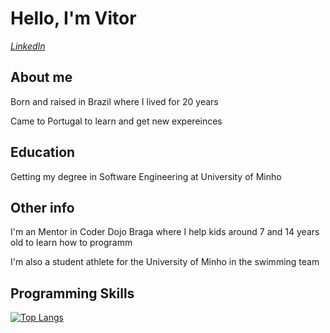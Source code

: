 # Hello, I'm Vitor

*[LinkedIn](https://www.linkedin.com/in/vitor-lelis-71361420a/)*

  ## About me
  Born and raised in Brazil where I lived for 20 years
  
  Came to Portugal to learn and get new expereinces
  
  ## Education
  Getting my degree in Software Engineering at University of Minho
  
  ## Other info
  I'm an Mentor in Coder Dojo Braga where I help kids around 7 and 14 years old to learn how to programm
  
  I'm also a student athlete for the University of Minho in the swimming team
  
  ## Programming Skills
[![Top Langs](https://github-readme-stats.vercel.app/api/top-langs/?username=VitorLelis)](https://github.com/anuraghazra/github-readme-stats)

